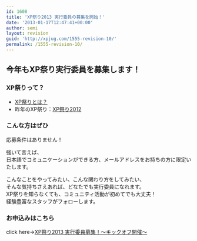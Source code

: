 ```yaml
---
id: 1608
title: 'XP祭り2013 実行委員の募集を開始！'
date: '2013-01-17T12:47:41+00:00'
author: semi
layout: revision
guid: 'http://xpjug.com/1555-revision-10/'
permalink: /1555-revision-10/
---
```


## 今年もXP祭り実行委員を募集します！

### XP祭りって？

- [XP祭りとは？](http://xpjug.com/xpfestival/ "XP祭りとは")
- 昨年のXP祭り：[XP祭り2012](http://xpjug.com/xp2012/ "XP祭り2012")

### こんな方はぜひ

応募条件はありません！

強いて言えば、  
日本語でコミュニケーションができる方、メールアドレスをお持ちの方に限定いたします。

こんなことをやってみたい、こんな関わり方をしてみたい、  
そんな気持ちさえあれば、どなたでも実行委員になれます。  
XP祭りを知らなくても、コミュニティ活動が初めてでも大丈夫！  
経験豊富なスタッフがフォローします。

### お申込みはこちら

click here→[XP祭り2013 実行委員募集！〜キックオフ開催〜](http://kokucheese.com/event/index/70170/)